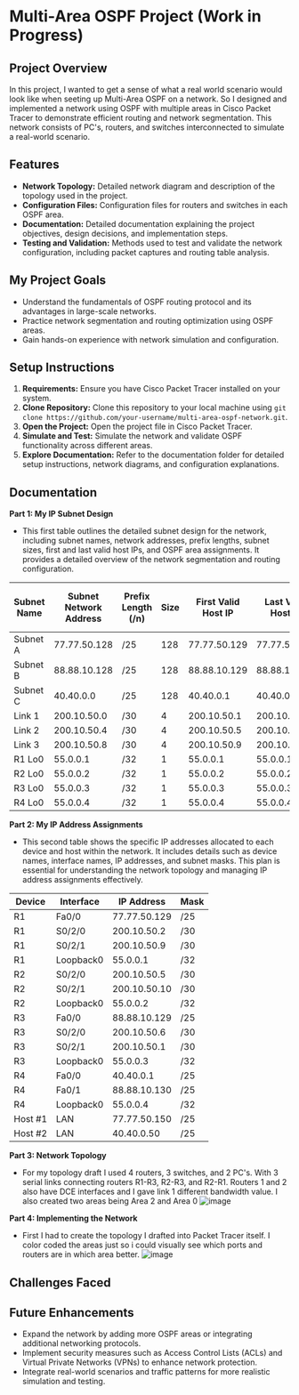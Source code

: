 # Multi-Area OSPF Project (Work in Progress)


## Project Overview

In this project, I wanted to get a sense of what a real world scenario would look like when seeting up Multi-Area OSPF on a network. So I designed and implemented a network using OSPF with multiple areas in Cisco Packet Tracer to demonstrate efficient routing and network segmentation. This network consists of PC's, routers, and switches interconnected to simulate a real-world scenario.

## Features

- **Network Topology:** Detailed network diagram and description of the topology used in the project.
- **Configuration Files:** Configuration files for routers and switches in each OSPF area.
- **Documentation:** Detailed documentation explaining the project objectives, design decisions, and implementation steps.
- **Testing and Validation:** Methods used to test and validate the network configuration, including packet captures and routing table analysis.

## My Project Goals

- Understand the fundamentals of OSPF routing protocol and its advantages in large-scale networks.
- Practice network segmentation and routing optimization using OSPF areas.
- Gain hands-on experience with network simulation and configuration.

## Setup Instructions

1. **Requirements:** Ensure you have Cisco Packet Tracer installed on your system.
2. **Clone Repository:** Clone this repository to your local machine using `git clone https://github.com/your-username/multi-area-ospf-network.git`.
3. **Open the Project:** Open the project file in Cisco Packet Tracer.
4. **Simulate and Test:** Simulate the network and validate OSPF functionality across different areas.
5. **Explore Documentation:** Refer to the documentation folder for detailed setup instructions, network diagrams, and configuration explanations.


## Documentation 

  **Part 1: My IP Subnet Design**
  * This  first table outlines the detailed subnet design for the network, including subnet names, network addresses, prefix lengths, subnet sizes, first and last valid host IPs, and OSPF area assignments. It provides a detailed overview of the network segmentation and routing configuration.
 
| Subnet Name | Subnet Network Address | Prefix Length (/n) | Size | First Valid Host IP | Last Valid Host IP | OSPF Area (0 or 2) |
|-------------|------------------------|--------------------|------|---------------------|--------------------|---------------------|
| Subnet A    | 77.77.50.128           | /25                | 128  | 77.77.50.129        | 77.77.50.254       | 2                   |
| Subnet B    | 88.88.10.128           | /25                | 128  | 88.88.10.129        | 88.88.10.254       | 0                   |
| Subnet C    | 40.40.0.0              | /25                | 128  | 40.40.0.1           | 40.40.0.126        | 0                   |
| Link 1      | 200.10.50.0            | /30                | 4    | 200.10.50.1         | 200.10.50.2        | 2                   |
| Link 2      | 200.10.50.4            | /30                | 4    | 200.10.50.5         | 200.10.50.6        | 2                   |
| Link 3      | 200.10.50.8            | /30                | 4    | 200.10.50.9         | 200.10.50.10       | 2                   |
| R1 Lo0      | 55.0.0.1               | /32                | 1    | 55.0.0.1            | 55.0.0.1           | 2                   |
| R2 Lo0      | 55.0.0.2               | /32                | 1    | 55.0.0.2            | 55.0.0.2           | 2                   |
| R3 Lo0      | 55.0.0.3               | /32                | 1    | 55.0.0.3            | 55.0.0.3           | 0                   |
| R4 Lo0      | 55.0.0.4               | /32                | 1    | 55.0.0.4            | 55.0.0.4           | 0                   |


**Part 2: My IP Address Assignments**
* This second table shows the specific IP addresses allocated to each device and host within the network. It includes details such as device names, interface names, IP addresses, and subnet masks. This plan is essential for understanding the network topology and managing IP address assignments effectively.

| Device   | Interface  | IP Address    | Mask  |
|----------|------------|---------------|-------|
| R1       | Fa0/0      | 77.77.50.129  | /25   |
| R1       | S0/2/0     | 200.10.50.2   | /30   |
| R1       | S0/2/1     | 200.10.50.9   | /30   |
| R1       | Loopback0  | 55.0.0.1      | /32   |
| R2       | S0/2/0     | 200.10.50.5   | /30   |
| R2       | S0/2/1     | 200.10.50.10  | /30   |
| R2       | Loopback0  | 55.0.0.2      | /32   |
| R3       | Fa0/0      | 88.88.10.129  | /25   |
| R3       | S0/2/0     | 200.10.50.6   | /30   |
| R3       | S0/2/1     | 200.10.50.1   | /30   |
| R3       | Loopback0  | 55.0.0.3      | /32   |
| R4       | Fa0/0      | 40.40.0.1     | /25   |
| R4       | Fa0/1      | 88.88.10.130  | /25   |
| R4       | Loopback0  | 55.0.0.4      | /32   |
| Host #1  | LAN        | 77.77.50.150  | /25   |
| Host #2  | LAN        | 40.40.0.50    | /25   |


**Part 3: Network Topology**
 * For my topology draft I used 4 routers, 3 switches, and 2 PC's. With 3 serial links connecting routers R1-R3, R2-R3, and R2-R1. Routers 1 and 2 also have DCE interfaces and I gave link 1 different bandwidth value. I also created two areas being Area 2 and Area 0
![image](https://github.com/SpencerPros/Multi-Area-OSPF-Project/assets/156951668/5b10cf9b-592d-4600-a532-3af6b0efc853)

**Part 4: Implementing the Network**
* First I had to create the topology I drafted into Packet Tracer itself. I color coded the areas just so i could visually see which ports and routers are in which area better.
  ![image](https://github.com/SpencerPros/Multi-Area-OSPF-Project/assets/156951668/d8aa24ca-949b-4c4a-b860-0b280aa85fb9)


## Challenges Faced







## Future Enhancements

- Expand the network by adding more OSPF areas or integrating additional networking protocols.
- Implement security measures such as Access Control Lists (ACLs) and Virtual Private Networks (VPNs) to enhance network protection.
- Integrate real-world scenarios and traffic patterns for more realistic simulation and testing.

